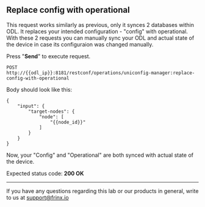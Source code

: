 ## Replace config with operational

This request works similarly as previous, only it synces 2 databases within ODL. It replaces your intended configuration - "config" with operational. With these 2 requests you can manually sync your ODL and actual state of the device in case its configuraion was changed manually.

Press "**Send**" to execute request.

```
POST
http://{{odl_ip}}:8181/restconf/operations/uniconfig-manager:replace-config-with-operational
```

Body should look like this:

```
{
    "input": {
        "target-nodes": {
            "node": [
                "{{node_id}}"
            ]
        }
    }
}
```
Now, your "Config" and "Operational" are both synced with actual state of the device.

Expected status code: **200 OK**

---
If you have any questions regarding this lab or our products in general, write to us at [support@frinx.io](mailto:support@frinx.io)